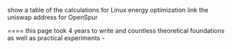 show a table of the calculations for Linux energy optimization
link the uniswap address for OpenSpur


==== this page took 4 years to write and countless theoretical foundations as well as practical experiments - 